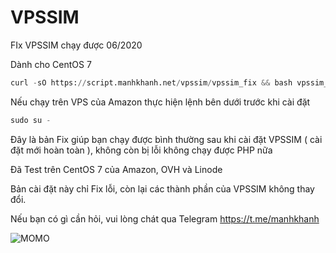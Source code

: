 # VPSSIM
FIx VPSSIM chạy được 06/2020

Dành cho CentOS 7
```python
curl -sO https://script.manhkhanh.net/vpssim/vpssim_fix && bash vpssim_fix
```
Nếu chạy trên VPS của Amazon thực hiện lệnh bên dưới trước khi cài đặt

```python
sudo su -
```

Đây là bản Fix giúp bạn chạy được bình thường sau khi cài đặt VPSSIM ( cài đặt mới hoàn toàn ), không còn bị lỗi không chạy được PHP nữa

Đã Test trên CentOS 7 của Amazon, OVH và Linode

Bản cài đặt này chỉ Fix lỗi, còn lại các thành phần của VPSSIM không thay đổi.

Nếu bạn có gì cần hỏi, vui lòng chát qua Telegram https://t.me/manhkhanh

![MOMO](https://1.bp.blogspot.com/-EO-aIHFX4VQ/XxpKMZ7sVBI/AAAAAAAAAAk/y13TJ81KjEEzH7WKfD4uhCghUNywc2hZwCLcBGAsYHQ/s0/momo-3.png)
